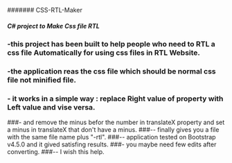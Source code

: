 ####### CSS-RTL-Maker
##### C# project to Make Css file RTL 
### -this project has been built to help people who need to RTL a css file Automatically for using css files in RTL Website.
### -the application reas the css file which should be normal css file not minified file.
### - it works in a simple way : replace Right value of property with Left value and vise versa.
###- and remove the minus befor the number in translateX property and set a minus in translateX that don't have a minus.
###-- finally gives you a file with the same file name plus "-rtl".
###-- application tested on Bootstrap v4.5.0  and it gived satisfing results.
###- you maybe need few edits after converting.
###-- I wish this help.



